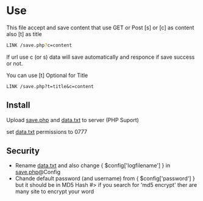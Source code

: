 # Use
This file accept and save content that use GET or Post [s] or [c] as content also [t] as title

```bash
LINK /save.php?c=content
```

If url use c (or s) data will save automatically and responce if save success or not.

You can use [t] Optional for Title

```example
LINK /save.php?t=title&c=content
```

## Install

Upload [save.php](/save.php) and [data.txt](/data.txt) to server (PHP Suport)

set [data.txt](/data.txt) permissions to 0777

## Security

* Rename  [data.txt](/data.txt) and also change { $config['logfilename'] } in  [save.php](/save.php)@Config
* Chande default password (and username) from { $config['password'] }  but it should be in MD5 Hash #> if you search for 'md5 encrypt' ther are many site to encrypt your word



